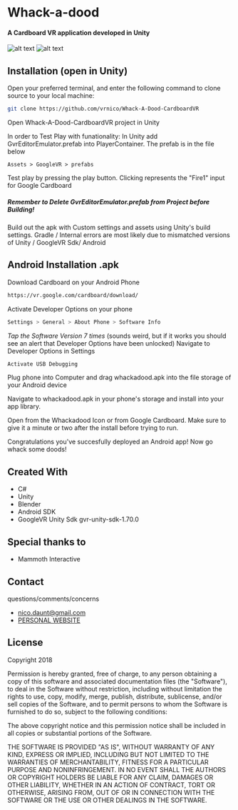 Whack-a-dood
==========
#### A Cardboard VR application developed in Unity

![alt text](https://i.imgur.com/pyXdFfu.png "screenshotgame")
![alt text](https://i.imgur.com/Cpcd7iN.gif)

## Installation (open in Unity)



Open your preferred terminal, and enter the following command to clone source to your local machine:
```sh
git clone https://github.com/vrnico/Whack-A-Dood-CardboardVR
```

Open  Whack-A-Dood-CardboardVR project in Unity


In order to Test Play with funationality: In Unity add GvrEditorEmulator.prefab into PlayerContainer. The prefab is in the file below
```
Assets > GoogleVR > prefabs
```

Test play by pressing the play button. Clicking represents the "Fire1" input for Google Cardboard


#####  *Remember to Delete GvrEditorEmulator.prefab from Project before Building!*



Build out the apk with Custom settings and assets using Unity's build settings. Gradle / Internal errors are most likely due to mismatched versions of Unity / GoogleVR Sdk/ Android

## Android Installation .apk

Download Cardboard on your Android Phone
```sh
https://vr.google.com/cardboard/download/
```
Activate Developer Options on your phone
```sh
Settings > General > About Phone > Software Info
```
*Tap the Software Version 7 times* (sounds weird, but if it works you should see an alert that Developer Options have been unlocked) Navigate to Developer Options in Settings
```sh
Activate USB Debugging
```
Plug phone into Computer and drag whackadood.apk into the file storage of your Android device

Navigate to whackadood.apk in your phone's storage and install into your app library.


Open from the Whackadood Icon or from Google Cardboard. Make sure to give it a minute or two after the install before trying to run.


Congratulations you've succesfully deployed an Android app! Now go whack some doods!


## Created With
* C#
* Unity
* Blender
* Android SDK
* GoogleVR Unity Sdk gvr-unity-sdk-1.70.0

## Special thanks to
* Mammoth Interactive


## Contact
questions/comments/concerns
* [nico.daunt@gmail.com](mailto:nico.daunt@gmail.com)
* [PERSONAL WEBSITE](http://www.nicodaunt.com)




## License
Copyright 2018

Permission is hereby granted, free of charge, to any person obtaining a copy of this software and associated documentation files (the "Software"), to deal in the Software without restriction, including without limitation the rights to use, copy, modify, merge, publish, distribute, sublicense, and/or sell copies of the Software, and to permit persons to whom the Software is furnished to do so, subject to the following conditions:

The above copyright notice and this permission notice shall be included in all copies or substantial portions of the Software.

THE SOFTWARE IS PROVIDED "AS IS", WITHOUT WARRANTY OF ANY KIND, EXPRESS OR IMPLIED, INCLUDING BUT NOT LIMITED TO THE WARRANTIES OF MERCHANTABILITY, FITNESS FOR A PARTICULAR PURPOSE AND NONINFRINGEMENT. IN NO EVENT SHALL THE AUTHORS OR COPYRIGHT HOLDERS BE LIABLE FOR ANY CLAIM, DAMAGES OR OTHER LIABILITY, WHETHER IN AN ACTION OF CONTRACT, TORT OR OTHERWISE, ARISING FROM, OUT OF OR IN CONNECTION WITH THE SOFTWARE OR THE USE OR OTHER DEALINGS IN THE SOFTWARE.
